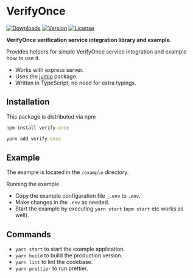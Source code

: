 # VerifyOnce

[![Downloads](https://img.shields.io/npm/dm/verify-once.svg)](http://npm-stat.com/charts.html?package=verify-once)
[![Version](https://img.shields.io/npm/v/verify-once.svg)](http://npm.im/verify-once)
[![License](https://img.shields.io/npm/l/verify-once.svg)](http://opensource.org/licenses/MIT)

**VerifyOnce verification service integration library and example.**

Provides helpers for simple VerifyOnce service integration and example how to use it.

- Works with express server.
- Uses the [jumio](https://github.com/stagnationlab/jumio) package.
- Written in TypeScript, no need for extra typings.

## Installation

This package is distributed via npm

```cmd
npm install verify-once
```

```cmd
yarn add verify-once
```

## Example

The example is located in the `/example` directory.

Running the example

- Copy the example configuration file `_.env` to `.env`.
- Make changes in the `.env` as needed.
- Start the example by executing `yarn start` (`npm start` etc works as well).

## Commands

- `yarn start` to start the example application.
- `yarn build` to build the production version.
- `yarn lint` to lint the codebase.
- `yarn prettier` to run prettier.